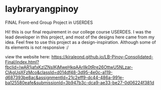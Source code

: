 # laybraryangpinoy
FINAL Front-end Group Project in USERDES

Hi! this is our final requirement in our college course USERDES. I was the lead developer in this project, and most of the designs here came from my idea. Feel free
to use this project as a design-inspiration. Although some of its elements is not responsive :/

view the website here: https://kiraleond.github.io/LB-Pinoy-Consolidated-Final/index.html?fbclid=IwAR1jafxKzIZNsIKjMweHkqAArIlk0tRre26OttwU5NLzar-ClAgUqXFzMco&classId=d014df48-3d95-4e0c-a119-d687393be8ac&assignmentId=21c2eff9-dc44-486a-991e-ba125580eafe&submissionId=3b947b3c-dca9-ae33-be27-0d06224f381d
